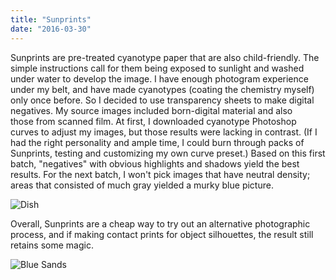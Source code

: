 ```yaml
---
title: "Sunprints"
date: "2016-03-30"
---
```


Sunprints are pre-treated cyanotype paper that are also child-friendly. The simple instructions call for them being exposed to sunlight and washed under water to develop the image. I have enough photogram experience under my belt, and have made cyanotypes (coating the chemistry myself) only once before. So I decided to use transparency sheets to make digital negatives. My source images included born-digital material and also those from scanned film. At first, I downloaded cyanotype Photoshop curves to adjust my images, but those results were lacking in contrast. (If I had the right personality and ample time, I could burn through packs of Sunprints, testing and customizing my own curve preset.) Based on this first batch, "negatives" with obvious highlights and shadows yield the best results. For the next batch, I won't pick images that have neutral density; areas that consisted of much gray yielded a murky blue picture.

![Dish](images/VLA-Shelly-edit.jpg)

Overall, Sunprints are a cheap way to try out an alternative photographic process, and if making contact prints for object silhouettes, the result still retains some magic.

![Blue Sands](images/white-sands-edit.jpg)
